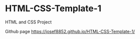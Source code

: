 # HTML-CSS-Template-1
HTML and CSS Project



Github page  https://josef8852.github.io/HTML-CSS-Template-1/

